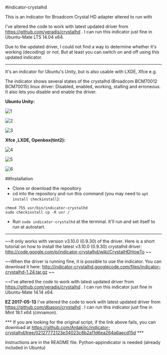 #indicator-crystalhd

This is an indicator for Broadcom Crystal HD adapter altered to run with 

I've altered the code to work with latest updated driver from https://github.com/yeradis/crystalhd . I can run this indicator just fine in Ubuntu-Mate LTS 14.04 x64.

Due to the updated driver, I could not find a way to determine whether it's working (decoding) or not. But at least you can switch on and off using this updated indicator.

--------

It's an indicator for Ubuntu's Unity, but is also usable with LXDE, Xfce e.g.

The indicator shows several states of the crystalhd (Broadcom BCM70012 BCM70015) linux driver: Disabled, enabled, working, stalling and erroneous. It also lets you disable and enable the driver.

**Ubuntu Unity:**

![1](http://i.imgur.com/pKjWmZt.png) 

![2](http://i.imgur.com/BAnJK4t.png)

![3](http://i.imgur.com/PEKLpDN.png)

**Xfce ,LXDE, Openbox(tint2):**

![4](http://i.imgur.com/72C9QmN.png)

![5](http://i.imgur.com/aM3TjAm.png)

![6](http://i.imgur.com/tfjaPf3.png)



##Installation

* Clone or download the repository
* cd into the repository and run this command (you may need to ``apt install checkinstall``): 
```shell
chmod 755 usr/bin/indicator-crystalhd
sudo checkinstall cp -R usr /
```
* Run `sudo indicator-crystalhd` at the terminal. It'll run and set itself to run at autostart.

--------

~~It only works with version v3.10.0 (0.9.30) of the driver. Here is a short tutorial on how to install the latest v3.10.0 (0.9.30) crystalhd driver: http://code.google.com/p/indicator-crystalhd/wiki/CrystalHDHowTo ~~

~~When the driver is running fine, it is possible to use the indicator. You can download it here: http://indicator-crystalhd.googlecode.com/files/indicator-crystalhd-1.24.tar.gz  ~~

~~I've altered the code to work with latest updated driver from https://github.com/yeradis/crystalhd . I can run this indicator just fine in Ubuntu-Mate 14.14 x64.

**EZ 2017-05-13** I've altered the code to work with latest updated driver from https://github.com/dbason/crystalhd . I can run this indicator just fine in Mint 18.1 x64 (cinnamon).

*** If you are looking for the original script, if the link above fails, you can download at https://github.com/Ardakilic/indicator-crystalhd/tree/02127772123e34023c8b2a11d6ea264a6aecd15d ***

Instructions are in the README file. Python-appindicator is needed (already included in Ubuntu)
